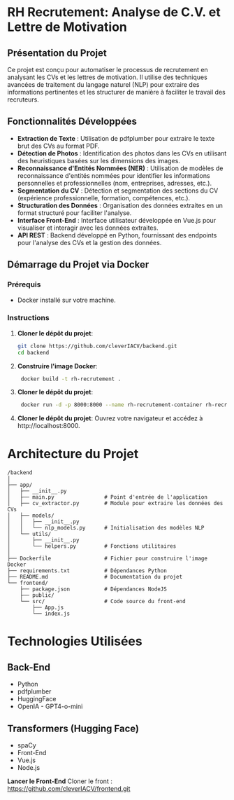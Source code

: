 # RH Recrutement: Analyse de C.V. et Lettre de Motivation

## Présentation du Projet

Ce projet est conçu pour automatiser le processus de recrutement en analysant les CVs et les lettres de motivation. Il utilise des techniques avancées de traitement du langage naturel (NLP) pour extraire des informations pertinentes et les structurer de manière à faciliter le travail des recruteurs.

## Fonctionnalités Développées

- **Extraction de Texte** : Utilisation de pdfplumber pour extraire le texte brut des CVs au format PDF.
- **Détection de Photos** : Identification des photos dans les CVs en utilisant des heuristiques basées sur les dimensions des images.
- **Reconnaissance d'Entités Nommées (NER)** : Utilisation de modèles de reconnaissance d'entités nommées pour identifier les informations personnelles et professionnelles (nom, entreprises, adresses, etc.).
- **Segmentation du CV** : Détection et segmentation des sections du CV (expérience professionnelle, formation, compétences, etc.).
- **Structuration des Données** : Organisation des données extraites en un format structuré pour faciliter l'analyse.
- **Interface Front-End** : Interface utilisateur développée en Vue.js pour visualiser et interagir avec les données extraites.
- **API REST** : Backend développé en Python, fournissant des endpoints pour l'analyse des CVs et la gestion des données.

## Démarrage du Projet via Docker

### Prérequis

- Docker installé sur votre machine.

### Instructions

1. **Cloner le dépôt du projet**:
   ```bash
   git clone https://github.com/cleverIACV/backend.git
   cd backend
   ```

2. **Construire l'image Docker**:
   ```bash
    docker build -t rh-recrutement .
    ```

3. **Cloner le dépôt du projet**:
   ```bash
    docker run -d -p 8000:8000 --name rh-recrutement-container rh-recrutement
    ```

4. **Cloner le dépôt du projet**:
    Ouvrez votre navigateur et accédez à http://localhost:8000.

# Architecture du Projet
```text
/backend
│
├── app/
│   ├── __init__.py
│   ├── main.py                # Point d'entrée de l'application
│   ├── cv_extractor.py        # Module pour extraire les données des CVs
│   ├── models/
│   │   ├── __init__.py
│   │   └── nlp_models.py      # Initialisation des modèles NLP
│   └── utils/
│       ├── __init__.py
│       └── helpers.py         # Fonctions utilitaires
│
├── Dockerfile                 # Fichier pour construire l'image Docker
├── requirements.txt           # Dépendances Python
├── README.md                  # Documentation du projet
└── frontend/
    ├── package.json           # Dépendances NodeJS
    ├── public/
    └── src/                   # Code source du front-end
        ├── App.js
        └── index.js
```

# Technologies Utilisées
## Back-End
 - Python
 - pdfplumber
 - HuggingFace
 - OpenIA - GPT4-o-mini

## Transformers (Hugging Face)
 - spaCy
 - Front-End
 - Vue.js
 - Node.js

**Lancer le Front-End**
Cloner le front :  https://github.com/cleverIACV/frontend.git

